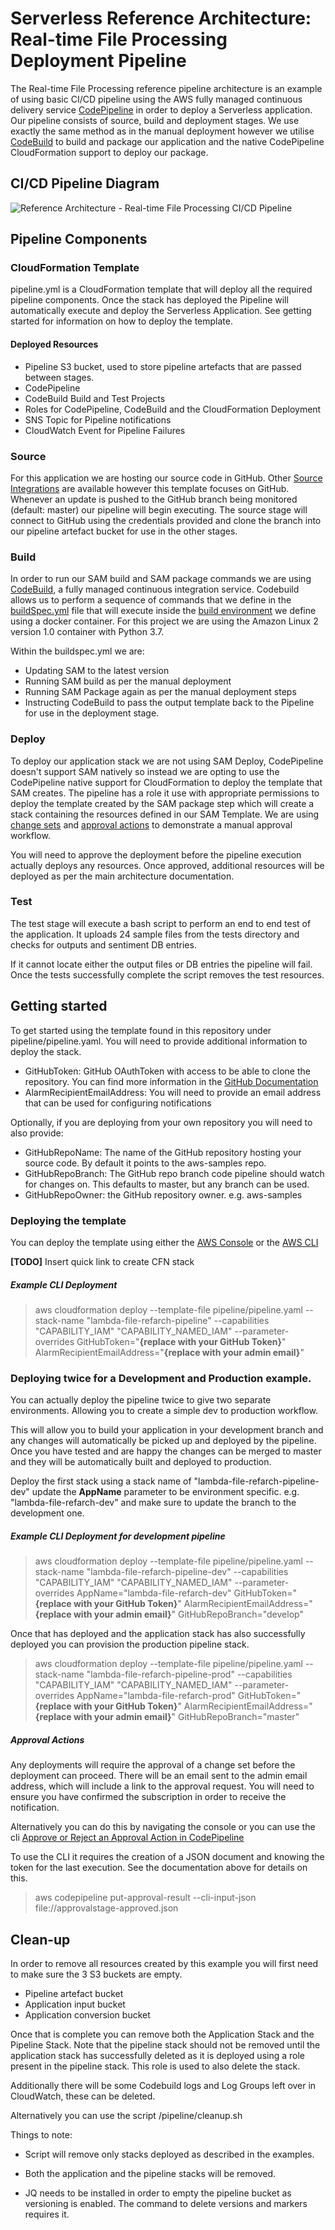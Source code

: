 # Serverless Reference Architecture: Real-time File Processing Deployment Pipeline

The Real-time File Processing reference pipeline architecture is an example of using basic CI/CD pipeline using the AWS fully managed continuous delivery service [CodePipeline](https://aws.amazon.com/codepipeline/) in order to deploy a Serverless application. Our pipeline consists of source, build and deployment stages. 
We use exactly the same method as in the manual deployment however we utilise [CodeBuild](https://aws.amazon.com/codebuild/) to build and package our application and the native CodePipeline CloudFormation support to deploy our package.

## CI/CD Pipeline Diagram


![Reference Architecture - Real-time File Processing CI/CD Pipeline](../img/lambda-refarch-fileprocessing-simple-pipeline.png)


## Pipeline Components


### CloudFormation Template


pipeline.yml is a CloudFormation template that will deploy all the required pipeline components. Once the stack has deployed the Pipeline will automatically execute and deploy the Serverless Application. See getting started for information on how to deploy the template.


#### Deployed Resources


* Pipeline S3 bucket, used to store pipeline artefacts that are passed between stages.
* CodePipeline
* CodeBuild Build and Test Projects
* Roles for CodePipeline, CodeBuild and the CloudFormation Deployment
* SNS Topic for Pipeline notifications
* CloudWatch Event for Pipeline Failures


### Source


For this application we are hosting our source code in GitHub. Other [Source Integrations](https://docs.aws.amazon.com/codepipeline/latest/userguide/integrations-action-type.html#integrations-source) are available however this template focuses on GitHub. Whenever an update is pushed to the GitHub branch being
monitored (default: master) our pipeline will begin executing. The source stage will connect to GitHub using the credentials provided and clone the branch into our pipeline artefact bucket for use in the other stages. 


### Build


In order to run our SAM build and SAM package commands we are using [CodeBuild](https://aws.amazon.com/codebuild/), a fully managed continuous integration service. Codebuild allows us to perform a sequence of commands that we define in the [buildSpec.yml](https://docs.aws.amazon.com/codebuild/latest/userguide/build-spec-ref.html)
file that will execute inside the [build environment](https://docs.aws.amazon.com/codebuild/latest/userguide/build-env-ref.html) we define using a docker container. For this project we are using the Amazon Linux 2 version 1.0 container with Python 3.7.

Within the buildspec.yml we are:

* Updating SAM to the latest version
* Running SAM build as per the manual deployment
* Running SAM Package again as per the manual deployment steps
* Instructing CodeBuild to pass the output template back to the Pipeline for use in the deployment stage. 



### Deploy


To deploy our application stack we are not using SAM Deploy, CodePipeline doesn't support SAM natively so instead we are opting to use the CodePipeline native support for CloudFormation to deploy the template that SAM creates. The pipeline has a role it use with appropriate permissions to deploy the template created by the SAM package step which will create a stack containing the resources defined in our SAM Template. We are using [change sets](https://docs.aws.amazon.com/AWSCloudFormation/latest/UserGuide/using-cfn-updating-stacks-changesets.html) and [approval actions](https://docs.aws.amazon.com/codepipeline/latest/userguide/approvals-action-add.html) to demonstrate a manual approval workflow.

You will need to approve the deployment before the pipeline execution actually deploys any resources. Once approved, additional resources will be deployed as per the main architecture documentation.


### Test

The test stage will execute a bash script to perform an end to end test of the application. It uploads 24 sample files from the tests directory and checks for outputs and sentiment DB entries.

If it cannot locate either the output files or DB entries the pipeline will fail. Once the tests successfully complete the script removes the test resources. 


## Getting started


To get started using the template found in this repository under pipeline/pipeline.yaml. You will need to provide additional information to deploy the stack.

  * GitHubToken: GitHub OAuthToken with access to be able to clone the repository. You can find more information in the [GitHub Documentation](https://github.com/settings/tokens)
  * AlarmRecipientEmailAddress: You will need to provide an email address that can be used for configuring notifications
  
Optionally, if you are deploying from your own repository you will need to also provide:
    
  * GitHubRepoName: The name of the GitHub repository hosting your source code. By default it points to the aws-samples repo.
  * GitHubRepoBranch: The GitHub repo branch code pipeline should watch for changes on. This defaults to master, but any branch can be used.
  * GitHubRepoOwner: the GitHub repository owner. e.g. aws-samples



### Deploying the template


You can deploy the template using either the [AWS Console](https://docs.aws.amazon.com/AWSCloudFormation/latest/UserGuide/cfn-console-create-stack.html) or the [AWS CLI](https://docs.aws.amazon.com/AWSCloudFormation/latest/UserGuide/using-cfn-cli-creating-stack.html)

**[TODO]** Insert quick link to create CFN stack



##### Example CLI Deployment


> aws cloudformation deploy --template-file pipeline/pipeline.yaml --stack-name "lambda-file-refarch-pipeline" --capabilities "CAPABILITY_IAM" "CAPABILITY_NAMED_IAM" --parameter-overrides GitHubToken="**{replace with your GitHub Token}**" AlarmRecipientEmailAddress="**{replace with your admin email}**"



### Deploying twice for a Development and Production example.


You can actually deploy the pipeline twice to give two separate environments. Allowing you to create a simple dev to production workflow.

This will allow you to build your application in your development branch and any changes will automatically be picked up and deployed by the pipeline. Once you have tested and are happy the changes can be merged to master and they will be automatically built and deployed to production.

Deploy the first stack using a stack name of "lambda-file-refarch-pipeline-dev" update the **AppName** parameter to be environment specific. e.g. "lambda-file-refarch-dev" and make sure to update the branch to the development one.

##### Example CLI Deployment for development pipeline


> aws cloudformation deploy --template-file pipeline/pipeline.yaml --stack-name "lambda-file-refarch-pipeline-dev" --capabilities "CAPABILITY_IAM" "CAPABILITY_NAMED_IAM" --parameter-overrides AppName="lambda-file-refarch-dev" GitHubToken="**{replace with your GitHub Token}**" AlarmRecipientEmailAddress="**{replace with your admin email}**" GitHubRepoBranch="develop"


Once that has deployed and the application stack has also successfully deployed you can provision the production pipeline stack.


> aws cloudformation deploy --template-file pipeline/pipeline.yaml --stack-name "lambda-file-refarch-pipeline-prod" --capabilities "CAPABILITY_IAM" "CAPABILITY_NAMED_IAM" --parameter-overrides AppName="lambda-file-refarch-prod" GitHubToken="**{replace with your GitHub Token}**" AlarmRecipientEmailAddress="**{replace with your admin email}**" GitHubRepoBranch="master"


##### Approval Actions

Any deployments will require the approval of a change set before the deployment can proceed. There will be an email sent to the admin email address, which will include a link to the approval request. You will need to ensure you have confirmed the subscription in order to receive the notification.

Alternatively you can do this by navigating the console or you can use the cli [Approve or Reject an Approval Action in CodePipeline](https://docs.aws.amazon.com/codepipeline/latest/userguide/approvals-approve-or-reject.html)

To use the CLI it requires the creation of a JSON document and knowing the token for the last execution. See the documentation above for details on this.

> aws codepipeline put-approval-result --cli-input-json file://approvalstage-approved.json

## Clean-up

In order to remove all resources created by this example you will first need to make sure the 3 S3 buckets are empty.

* Pipeline artefact bucket
* Application input bucket
* Application conversion bucket

Once that is complete you can remove both the Application Stack and the Pipeline Stack. 
Note that the pipeline stack should not be removed until the application stack has successfully deleted as it is deployed using a role present in the pipeline stack. This role is used to also delete the stack.

Additionally there will be some Codebuild logs and Log Groups left over in CloudWatch, these can be deleted. 

Alternatively you can use the script /pipeline/cleanup.sh

Things to note:

* Script will remove only stacks deployed as described in the examples.

* Both the application and the pipeline stacks will be removed.

* JQ needs to be installed in order to empty the pipeline bucket as versioning is enabled. The command to delete versions and markers requires it.